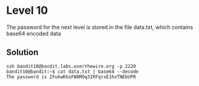 # Level 10

The password for the next level is stored in the file data.txt, which contains base64 encoded data

## Solution

```console
ssh bandit10@bandit.labs.overthewire.org -p 2220
bandit10@bandit:~$ cat data.txt | base64 --decode
The password is IFukwKGsFW8MOq3IRFqrxE1hxTNEbUPR
```
